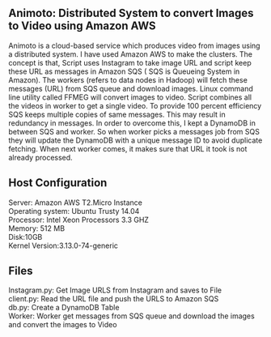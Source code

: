 
Animoto: Distributed System to convert Images to Video using Amazon AWS
--------

Animoto is a cloud-based service which produces video from images using a distributed system.  I have used Amazon AWS to make the clusters.  The concept is that, Script uses Instagram to take image URL and script keep these URL as messages in Amazon SQS ( SQS is Queueing System in Amazon). The workers (refers to data nodes in Hadoop) will fetch these messages (URL) from SQS queue and download images.
Linux command line utility called FFMEG will convert images to video. Script combines all the videos in worker to get a single video. 
To provide 100 percent efficiency SQS keeps multiple copies of same messages. 
This may result in redundancy in messages. In order to overcome this, I kept a DynamoDB in between SQS and worker. 
So when worker picks a messages job from SQS they will update the DynamoDB with a unique message ID  to avoid duplicate fetching. 
When next worker comes, it makes sure that URL it took is not already processed.

Host Configuration
------------------
Server: Amazon AWS T2.Micro Instance<br />
Operating system: Ubuntu Trusty 14.04<br />
Processor:  Intel Xeon Processors 3.3 GHZ<br />
Memory: 512 MB<br />
Disk:10GB<br />
Kernel Version:3.13.0-74-generic<br />


Files
------------------
Instagram.py: Get Image URLS from Instagram and saves to File<br />
client.py: Read the URL file and push the URLS to Amazon SQS<br />
db.py: Create a DynamoDB Table<br />
Worker: Worker get messages from SQS queue and download the images and convert the images to Video<br />






